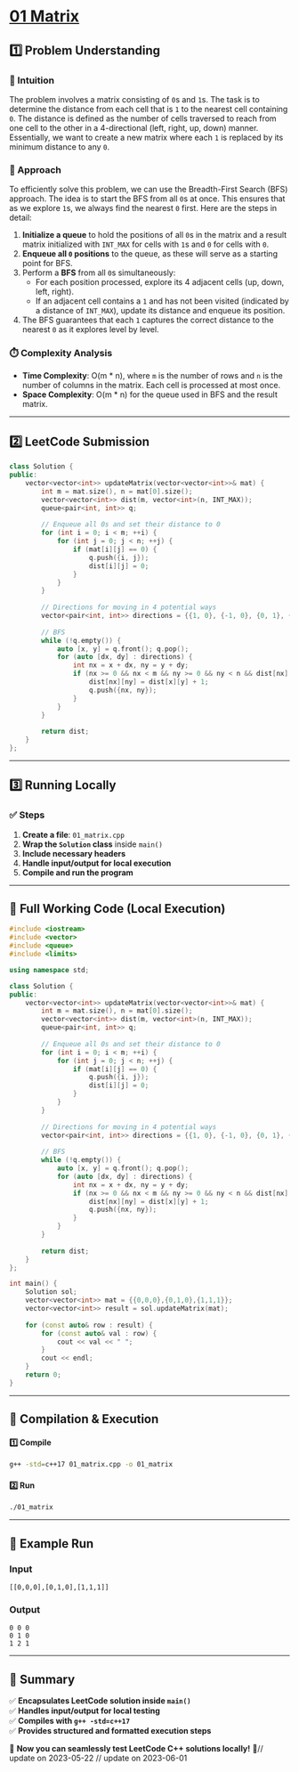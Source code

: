 # **[01 Matrix](https://leetcode.com/problems/01-matrix/description/)**  

## **1️⃣ Problem Understanding**  
### **📌 Intuition**  
The problem involves a matrix consisting of `0`s and `1`s. The task is to determine the distance from each cell that is `1` to the nearest cell containing `0`. The distance is defined as the number of cells traversed to reach from one cell to the other in a 4-directional (left, right, up, down) manner. Essentially, we want to create a new matrix where each `1` is replaced by its minimum distance to any `0`.

### **🚀 Approach**  
To efficiently solve this problem, we can use the Breadth-First Search (BFS) approach. The idea is to start the BFS from all `0`s at once. This ensures that as we explore `1`s, we always find the nearest `0` first. Here are the steps in detail:
1. **Initialize a queue** to hold the positions of all `0`s in the matrix and a result matrix initialized with `INT_MAX` for cells with `1`s and `0` for cells with `0`.
2. **Enqueue all `0` positions** to the queue, as these will serve as a starting point for BFS.
3. Perform a **BFS** from all `0`s simultaneously:
   - For each position processed, explore its 4 adjacent cells (up, down, left, right).
   - If an adjacent cell contains a `1` and has not been visited (indicated by a distance of `INT_MAX`), update its distance and enqueue its position.
4. The BFS guarantees that each `1` captures the correct distance to the nearest `0` as it explores level by level.

### **⏱️ Complexity Analysis**  
- **Time Complexity**: O(m * n), where `m` is the number of rows and `n` is the number of columns in the matrix. Each cell is processed at most once.
- **Space Complexity**: O(m * n) for the queue used in BFS and the result matrix.

---  

## **2️⃣ LeetCode Submission**  
```cpp
class Solution {
public:
    vector<vector<int>> updateMatrix(vector<vector<int>>& mat) {
        int m = mat.size(), n = mat[0].size();
        vector<vector<int>> dist(m, vector<int>(n, INT_MAX));
        queue<pair<int, int>> q;
        
        // Enqueue all 0s and set their distance to 0
        for (int i = 0; i < m; ++i) {
            for (int j = 0; j < n; ++j) {
                if (mat[i][j] == 0) {
                    q.push({i, j});
                    dist[i][j] = 0;
                }
            }
        }
        
        // Directions for moving in 4 potential ways
        vector<pair<int, int>> directions = {{1, 0}, {-1, 0}, {0, 1}, {0, -1}};
        
        // BFS
        while (!q.empty()) {
            auto [x, y] = q.front(); q.pop();
            for (auto [dx, dy] : directions) {
                int nx = x + dx, ny = y + dy;
                if (nx >= 0 && nx < m && ny >= 0 && ny < n && dist[nx][ny] == INT_MAX) {
                    dist[nx][ny] = dist[x][y] + 1;
                    q.push({nx, ny});
                }
            }
        }
        
        return dist;
    }
};  
```  

---  

## **3️⃣ Running Locally**  
### **✅ Steps**  
1. **Create a file**: `01_matrix.cpp`  
2. **Wrap the `Solution` class** inside `main()`  
3. **Include necessary headers**  
4. **Handle input/output for local execution**  
5. **Compile and run the program**  

---  

## **📝 Full Working Code (Local Execution)**  
```cpp
#include <iostream>
#include <vector>
#include <queue>
#include <limits>

using namespace std;

class Solution {
public:
    vector<vector<int>> updateMatrix(vector<vector<int>>& mat) {
        int m = mat.size(), n = mat[0].size();
        vector<vector<int>> dist(m, vector<int>(n, INT_MAX));
        queue<pair<int, int>> q;
        
        // Enqueue all 0s and set their distance to 0
        for (int i = 0; i < m; ++i) {
            for (int j = 0; j < n; ++j) {
                if (mat[i][j] == 0) {
                    q.push({i, j});
                    dist[i][j] = 0;
                }
            }
        }
        
        // Directions for moving in 4 potential ways
        vector<pair<int, int>> directions = {{1, 0}, {-1, 0}, {0, 1}, {0, -1}};
        
        // BFS
        while (!q.empty()) {
            auto [x, y] = q.front(); q.pop();
            for (auto [dx, dy] : directions) {
                int nx = x + dx, ny = y + dy;
                if (nx >= 0 && nx < m && ny >= 0 && ny < n && dist[nx][ny] == INT_MAX) {
                    dist[nx][ny] = dist[x][y] + 1;
                    q.push({nx, ny});
                }
            }
        }
        
        return dist;
    }
};

int main() {
    Solution sol;
    vector<vector<int>> mat = {{0,0,0},{0,1,0},{1,1,1}};
    vector<vector<int>> result = sol.updateMatrix(mat);
    
    for (const auto& row : result) {
        for (const auto& val : row) {
            cout << val << " ";
        }
        cout << endl;
    }
    return 0;
}
```  

---  

## **🔧 Compilation & Execution**  
#### **1️⃣ Compile**  
```bash
g++ -std=c++17 01_matrix.cpp -o 01_matrix
```  

#### **2️⃣ Run**  
```bash
./01_matrix
```  

---  

## **🎯 Example Run**  
### **Input**  
```
[[0,0,0],[0,1,0],[1,1,1]]
```  
### **Output**  
```
0 0 0 
0 1 0 
1 2 1 
```  

---  

## **📌 Summary**  
✅ **Encapsulates LeetCode solution inside `main()`**  
✅ **Handles input/output for local testing**  
✅ **Compiles with `g++ -std=c++17`**  
✅ **Provides structured and formatted execution steps**  

🚀 **Now you can seamlessly test LeetCode C++ solutions locally!** 🚀// update on 2023-05-22
// update on 2023-06-01
